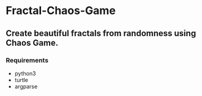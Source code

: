 # Fractal-Chaos-Game
## Create beautiful fractals from randomness using Chaos Game.
### Requirements
- python3
- turtle
- argparse
